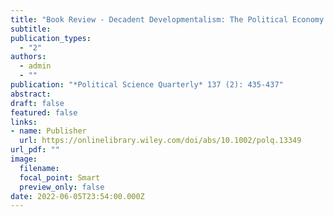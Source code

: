 ```yaml
---
title: "Book Review - Decadent Developmentalism: The Political Economy of Democratic Brazil by Taylor, Matthew M.. New York, Cambridge University Press, 2020."
subtitle: 
publication_types:
  - "2"
authors:
  - admin
  - ""
publication: "*Political Science Quarterly* 137 (2): 435-437"
abstract: 
draft: false
featured: false
links:
- name: Publisher
  url: https://onlinelibrary.wiley.com/doi/abs/10.1002/polq.13349
url_pdf: ""
image:
  filename: 
  focal_point: Smart
  preview_only: false
date: 2022-06-05T23:54:00.000Z
---
```

